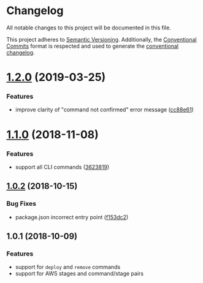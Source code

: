 # Changelog

All notable changes to this project will be documented in this file.

This project adheres to [Semantic Versioning](https://semver.org/spec/v2.0.0.html).
Additionally, the [Conventional Commits](https://www.conventionalcommits.org/en/v1.0.0-beta.2/) format is respected and used to generate the [conventional changelog](https://github.com/conventional-changelog/conventional-changelog).

<a name="1.2.0"></a>
# [1.2.0](https://github.com/teddy-gustiaux/serverless-confirm-command/compare/v1.1.0...v1.2.0) (2019-03-25)

### Features

* improve clarity of "command not confirmed" error message ([cc88e61](https://github.com/teddy-gustiaux/serverless-confirm-command/commit/cc88e61))

<a name="1.1.0"></a>
# [1.1.0](https://github.com/teddy-gustiaux/serverless-confirm-command/compare/v1.0.2...v1.1.0) (2018-11-08)

### Features

* support all CLI commands ([3623819](https://github.com/teddy-gustiaux/serverless-confirm-command/commit/3623819))

<a name="1.0.2"></a>
## [1.0.2](https://github.com/teddy-gustiaux/serverless-confirm-command/compare/v1.0.1...v1.0.2) (2018-10-15)

### Bug Fixes

* package.json incorrect entry point ([f153dc2](https://github.com/teddy-gustiaux/serverless-confirm-command/commit/f153dc2))

<a name="1.0.1"></a>
## 1.0.1 (2018-10-09)

### Features

* support for `deploy` and `remove` commands
* support for AWS stages and command/stage pairs
